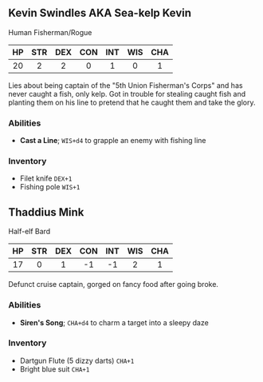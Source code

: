 ## Kevin Swindles AKA Sea-kelp Kevin
Human Fisherman/Rogue

| HP | STR | DEX | CON | INT | WIS | CHA |
|:---:|:---:|:---:|:---:|:---:|:---:|:---:|
| 20 | 2 | 2 | 0 | 1 | 0 | 1 |

Lies about being captain of the "5th Union Fisherman's Corps" and has never caught a fish, only kelp. Got in trouble for stealing caught fish and planting them on his line to pretend that he caught them and take the glory.

### Abilities
- **Cast a Line**; `WIS+d4` to grapple an enemy with fishing line

### Inventory
- Filet knife `DEX+1`
- Fishing pole `WIS+1`

## Thaddius Mink
Half-elf Bard

| HP | STR | DEX | CON | INT | WIS | CHA |
|:---:|:---:|:---:|:---:|:---:|:---:|:---:|
| 17 | 0 | 1 | -1 | -1 | 2 | 1 |

Defunct cruise captain, gorged on fancy food after going broke.

### Abilities
- **Siren's Song**; `CHA+d4` to charm a target into a sleepy daze

### Inventory
- Dartgun Flute (5 dizzy darts) `CHA+1`
- Bright blue suit `CHA+1`
